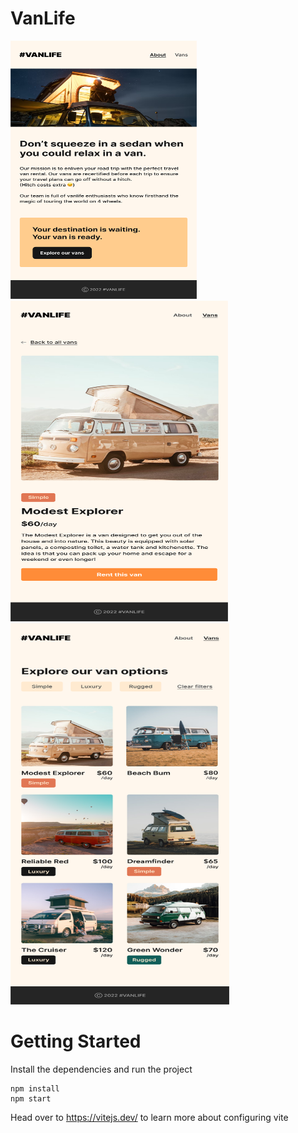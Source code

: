   # VanLife
<div>
<img width="298px" height="413px" src="https://github.com/JotaP07/VanLife/blob/main/about-page.png" />
<img width="348px" height="513px" src="https://github.com/JotaP07/VanLife/blob/main/product-detail.png" />
<img width="350px" height="610px" src="https://github.com/JotaP07/VanLife/blob/main/product-list.png" />
</div>



# Getting Started
Install the dependencies and run the project
```
npm install
npm start
```

Head over to https://vitejs.dev/ to learn more about configuring vite


